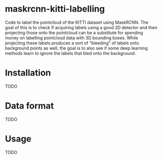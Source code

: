 # maskrcnn-kitti-labelling
Code to label the pointcloud of the KITTI dataset using MaskRCNN. The goal of this is to check if acquiring labels using a good 2D detector and then projecting those onto the pointcloud can be a substitute for spending money on labelling pointcloud data with 3D bounding boxes. While projecting these labels produces a sort of "bleeding" of labels onto background points as well, the goal is to also see if some deep learning methods learn to ignore the labels that bled onto the background.

# Installation
TODO

# Data format
TODO

# Usage
TODO